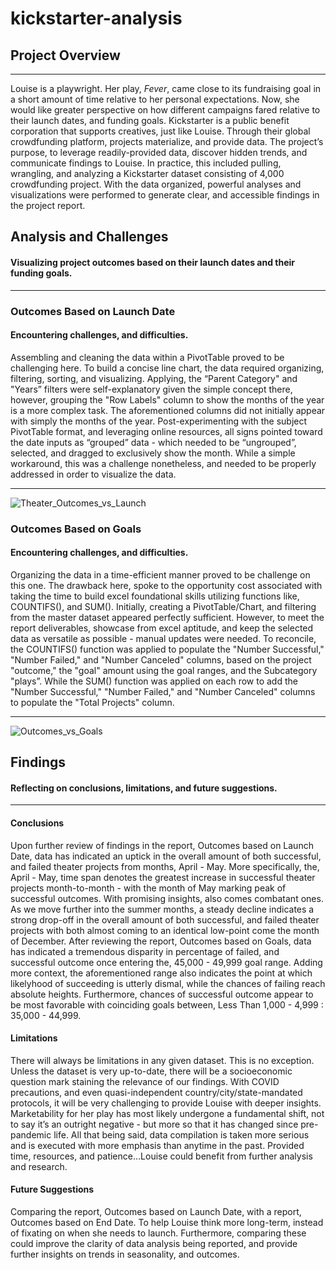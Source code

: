 
# kickstarter-analysis

## Project Overview
---
Louise is a playwright. Her play, _Fever_, came close to its fundraising goal in a short amount of time relative to her personal expectations. 
Now, she would like greater perspective on how different campaigns fared relative to their launch dates, and funding goals. 
Kickstarter is a public benefit corporation that supports creatives, just like Louise. Through their global crowdfunding platform, projects materialize, and provide  data. The project’s purpose, to leverage readily-provided data, discover hidden trends, and communicate findings to Louise. In practice, this included pulling, wrangling, and analyzing a Kickstarter dataset consisting of 4,000 crowdfunding project. With the data organized, powerful analyses and visualizations were performed to generate clear, and accessible findings in the project report.  
## Analysis and Challenges
#### Visualizing project outcomes based on their launch dates and their funding goals. 
---
### Outcomes Based on Launch Date
#### Encountering challenges, and difficulties.
Assembling and cleaning the data within a PivotTable proved to be challenging here. To build a concise line chart, the data required organizing, filtering, sorting, and visualizing. Applying, the “Parent Category" and "Years” filters were self-explanatory given the simple concept there, however, grouping the "Row Labels" column to show the months of the year is a more complex task. The aforementioned columns did not initially appear with simply the months of the year. Post-experimenting with the subject PivotTable format, and leveraging online resources, all signs pointed toward the date inputs as “grouped” data - which needed to be “ungrouped”, selected, and dragged to exclusively show the month. While a simple workaround, this was a challenge nonetheless, and needed to be properly addressed in order to visualize the data. 

---
![Theater_Outcomes_vs_Launch](https://user-images.githubusercontent.com/82069038/115683477-7c084900-a324-11eb-9ae2-bcfa45e47f8c.png)

### Outcomes Based on Goals
#### Encountering challenges, and difficulties. 
Organizing the data in a time-efficient manner proved to be challenge on this one. The drawback here, spoke to the opportunity cost associated with taking the time to build excel foundational skills utilizing functions like, COUNTIFS(), and SUM(). Initially, creating a PivotTable/Chart, and filtering from the master dataset appeared perfectly sufficient. However, to meet the report deliverables, showcase from excel aptitude, and keep the selected data as versatile as possible - manual updates were needed. To reconcile, the COUNTIFS() function was applied to populate the "Number Successful," "Number Failed," and "Number Canceled" columns, based on the project "outcome," the "goal" amount using the goal ranges, and the Subcategory "plays”. While the SUM() function was applied on each row to add the "Number Successful," "Number Failed," and "Number Canceled" columns to populate the "Total Projects" column.

---
![Outcomes_vs_Goals](https://user-images.githubusercontent.com/82069038/115683554-94786380-a324-11eb-93cc-a770a717ce82.png)
## Findings 
#### Reflecting on conclusions, limitations, and future suggestions. 
---
#### Conclusions
Upon further review of findings in the report, Outcomes based on Launch Date, data has indicated an uptick in the overall amount of both successful, and failed theater projects from months, April - May. More specifically, the, April - May, time span denotes the greatest increase in successful theater projects month-to-month - with the month of May marking peak of successful outcomes. With promising insights, also comes combatant ones. As we move further into the summer months, a steady decline indicates a strong drop-off in the overall amount of both successful, and failed theater projects with both almost coming to an identical low-point come the month of December. 
After reviewing the report, Outcomes based on Goals, data has indicated a tremendous disparity in percentage of failed, and successful outcome once entering the, 45,000 - 49,999 goal range. Adding more context, the aforementioned range also indicates the point at which likelyhood of succeeding is utterly dismal, while the chances of failing reach absolute heights. Furthermore, chances of successful outcome appear to be most favorable with coinciding goals between, Less Than 1,000 - 4,999 : 35,000 - 44,999. 
#### Limitations 
There will always be limitations in any given dataset. This is no exception. Unless the dataset is very up-to-date, there will be a socioeconomic question mark staining the relevance of our findings. With COVID precautions, and even quasi-independent country/city/state-mandated protocols, it will be very challenging to provide Louise with deeper insights. Marketability for her play has most likely undergone a fundamental shift, not to say it’s an outright negative - but more so that it has changed since pre-pandemic life. All that being said, data compilation is taken more serious and is executed with more emphasis than anytime in the past. Provided time, resources, and patience…Louise could benefit from further analysis and research. 
#### Future Suggestions 
Comparing the report, Outcomes based on Launch Date, with a report, Outcomes based on End Date. To help Louise think more long-term, instead of fixating on when she needs to launch. Furthermore, comparing these could improve the clarity of data analysis being reported, and provide further insights on trends in seasonality, and outcomes.
